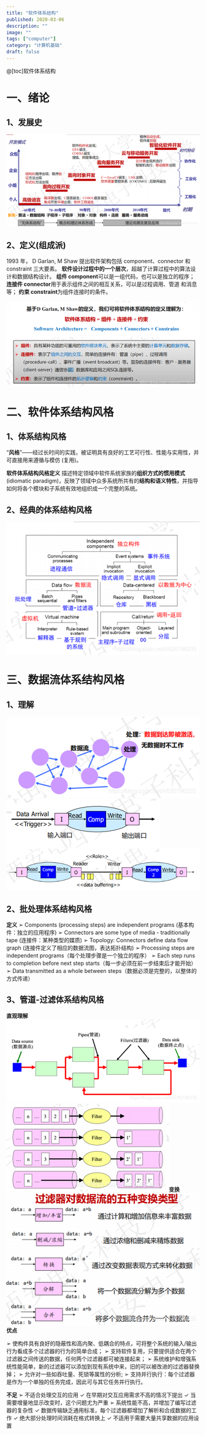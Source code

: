 ```yaml
---
title: "软件体系结构"
published: 2020-03-06
description: ""
image: ""
tags: ["computer"]
category: "计算机基础"
draft: false
---
```


@[toc]软件体系结构

# 一、绪论

## 1、发展史

![在这里插入图片描述](18206d82c25931fbb763e2f0a0dd77b1.png)

## 2、定义(组成派)

1993 年， D Garlan, M Shaw 提出软件架构包括
component、connector 和 constraint 三大要素。
**软件设计过程中的一个层次**，超越了计算过程中的算法设计和数据结构设计。
**组件 component**可以是一组代码，也可以是独立的程序；
**连接件 connector**用于表示组件之间的相互关系，可以是过程调用、管道
和消息等；
**约束 constraint**为组件连接时的条件。

![在这里插入图片描述](270d3a7dfc5bcea937ebbf983fd47e13.png)

# 二、软件体系结构风格

## 1、体系结构风格

“**风格**”——经过长时间的实践，被证明具有良好的工艺可行性、性能与实用性，并可直接用来遵循与模仿 (复用)。

**软件体系结构风格定义**
描述特定领域中软件系统家族的**组织方式的惯用模式**(idiomatic paradigm)，反映了领域中众多系统所共有的**结构和语义特性**，并指导如何将各个模块和子系统有效地组织成一个完整的系统。

## 2、经典的体系结构风格

![在这里插入图片描述](8edbda62bcc546b920b0b63359320ede.png)

# 三、数据流体系结构风格

## 1、理解

![在这里插入图片描述](7e28ad31971c09a257e6426e68ce2d02.png)
![在这里插入图片描述](7fcdeb3126f1b847d47422f87485ecdb.png)
![在这里插入图片描述](0651c343098beb190e25036c17b68c02.png)

## 2、批处理体系结构风格

**定义**
➢ Components (processing steps) are independent programs (基本构件：独立的应用程序)
➢ Connectors are some type of media - traditionally tape (连接件：某种类型的媒质)
➢ Topology: Connectors define data flow graph (连接件定义了相应的数据流图，表达拓扑结构)
➢ Processing steps are independent programs（每个处理步骤是一个独立的程序）
➢ Each step runs to completion before next step starts（每一步必须在前一步结束后才能开始）
➢ Data transmitted as a whole between steps（数据必须是完整的，以整体的方式传递）

## 3、管道-过滤体系结构风格

**直观理解**
![在这里插入图片描述](43b2894bdf0cf14282df22bb718b066b.png)![在这里插入图片描述](275e5405559c4f28b3a75847f7bef759.png)**变换**
![在这里插入图片描述](1506b222239cac607c1baa249e4438c6.png)**优点**

➢ 使构件具有良好的隐蔽性和高内聚、低耦合的特点，可将整个系统的输入/输出行为看成多个过滤器的行为的简单合成；
➢ 支持软件复用，只要提供适合在两个过滤器之间传送的数据，任何两个过滤器都可被连接起来；
➢ 系统维护和增强系统性能简单，新的过滤器可以添加到现有系统中来，旧的可以被改进的过滤器替换掉；
➢ 允许对一些如吞吐量、死锁等属性的分析;
➢ 支持并行执行：每个过滤器是作为一个单独的任务完成，因此可与其它任务并行执行。

**不足**
➢ 不适合处理交互的应用
✓ 在早期对交互应用需求不高的情况下提出
✓ 当需要增量地显示改变时，这个问题尤为严重
➢ 系统性能不高，并增加了编写过滤器的复杂性
✓ 数据传输缺乏通用标准，每个过滤器都增加了解析和合成数据的工作
✓ 绝大部分处理时间消耗在格式转换上
✓ 不适用于需要大量共享数据的应用设置
